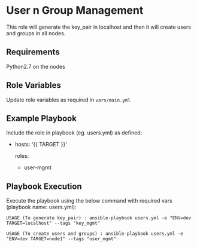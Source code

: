 
User n Group Management
=========

This role will generate the key_pair in localhost and then it will create users and groups in all nodes.

Requirements
------------

Python2.7 on the nodes

Role Variables
--------------

Update role variables as required in `vars/main.yml`

Example Playbook
----------------

Include the role in playbook (eg. users.yml) as defined:

- hosts: '{{ TARGET }}'

  roles:
  - user-mgmt

Playbook Execution
----------------

Execute the playbook using the below command with required vars (playbook name: users.yml):

 ``` USAGE (To generate key_pair) : ansible-playbook users.yml -e "ENV=dev TARGET=localhost" --tags "key_mgmt" ```
 
 ``` USAGE (To create users and groups) : ansible-playbook users.yml -e "ENV=dev TARGET=node1" --tags "user_mgmt" ```
